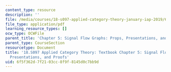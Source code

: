 ```yaml
---
content_type: resource
description: ''
file: /media/courses/18-s097-applied-category-theory-january-iap-2019/6f5f362d7f2103cc8f9f8145d0c7bb9d_18-s097iap19ch5.pdf
file_type: application/pdf
learning_resource_types: []
ocw_type: OCWFile
parent_title: 'Chapter 5: Signal Flow Graphs: Props, Presentations, and Proofs'
parent_type: CourseSection
resourcetype: Document
title: '18.S097 Applied Category Theory: Textbook Chapter 5: Signal Flow Graphs: Props,
  Presentations, and Proofs'
uid: 6f5f362d-7f21-03cc-8f9f-8145d0c7bb9d
---
```

